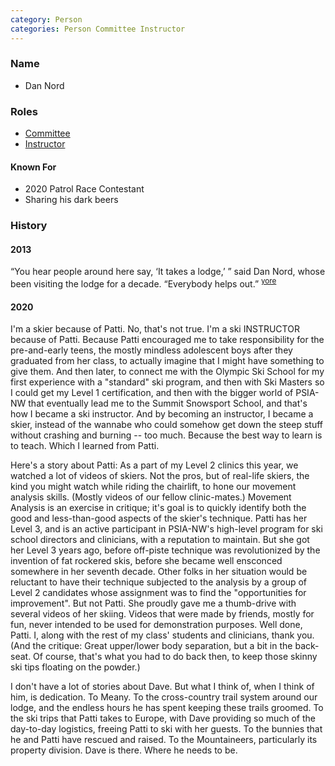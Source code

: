 ```yaml
---
category: Person
categories: Person Committee Instructor
---
```


### Name

- Dan Nord

### Roles

- [Committee](Committee)
- [Instructor](Instructor)

#### Known For

- 2020 Patrol Race Contestant
- Sharing his dark beers


### History

#### 2013

“You hear people around here say, ‘It takes a lodge,’ ” said Dan Nord, whose been visiting the lodge for a decade. “Everybody helps out.” <sup>[yore][]</sup>

#### 2020

I'm a skier because of Patti.  No, that's not true.  I'm a ski INSTRUCTOR because of Patti.  Because Patti encouraged me to take responsibility for the pre-and-early teens, the mostly mindless adolescent boys after they graduated from her class, to actually imagine that I might have something to give them.  And then later, to connect me with the Olympic Ski School for my first experience with a "standard" ski program, and then with Ski Masters so I could get my Level 1 certification, and then with the bigger world of PSIA-NW that eventually lead me to the Summit Snowsport School, and that's how I became a ski instructor.  And by becoming an instructor, I became a skier, instead of the wannabe who could somehow get down the steep stuff without crashing and burning -- too much.  Because the best way to learn is to teach.  Which I learned from Patti.

Here's a story about Patti:  As a part of my Level 2 clinics this year, we watched a lot of videos of skiers.  Not the pros, but of real-life skiers, the kind you might watch while riding the chairlift, to hone our movement analysis skills.  (Mostly videos of our fellow clinic-mates.)  Movement Analysis is an exercise in critique; it's goal is to quickly identify both the good and less-than-good aspects of the skier's technique.  Patti has her Level 3, and is an active participant in PSIA-NW's high-level program for ski school directors and clinicians, with a reputation to maintain.  But she got her Level 3 years ago, before off-piste technique was revolutionized by the invention of fat rockered skis, before she became well ensconced somewhere in her seventh decade. Other folks in her situation would be reluctant to have their technique subjected to the analysis by a group of Level 2 candidates whose assignment was to find the "opportunities for improvement".  But not Patti.  She proudly gave me a thumb-drive with several videos of her skiing.  Videos that were made by friends, mostly for fun, never intended to be used for demonstration purposes.  Well done, Patti.  I, along with the rest of my class' students and clinicians, thank you.  (And the critique:  Great upper/lower body separation, but a bit in the back-seat.  Of course, that's what you had to do back then, to keep those skinny ski tips floating on the powder.)

I don't have a lot of stories about Dave.  But what I think of, when I think of him, is dedication.  To Meany.  To the cross-country trail system around our lodge, and the endless hours he has spent keeping these trails groomed.  To the ski trips that Patti takes to Europe, with Dave providing so much of the day-to-day logistics, freeing Patti to ski with her guests.  To the bunnies that he and Patti have rescued and raised.  To the Mountaineers, particularly its property division.  Dave is there.  Where he needs to be.


[yore]: https://www.theolympian.com/outdoors/article25316305.html
